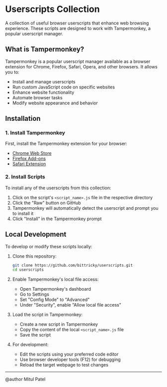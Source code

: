 # Userscripts Collection

A collection of useful browser userscripts that enhance web browsing experience. These scripts are designed to work with Tampermonkey, a popular userscript manager.

## What is Tampermonkey?

Tampermonkey is a popular userscript manager available as a browser extension for Chrome, Firefox, Safari, Opera, and other browsers. It allows you to:

- Install and manage userscripts
- Run custom JavaScript code on specific websites
- Enhance website functionality
- Automate browser tasks
- Modify website appearance and behavior

## Installation

### 1. Install Tampermonkey

First, install the Tampermonkey extension for your browser:
- [Chrome Web Store](https://chrome.google.com/webstore/detail/tampermonkey/dhdgffkkebhmkfjojejmpbldmpobfkfo)
- [Firefox Add-ons](https://addons.mozilla.org/en-US/firefox/addon/tampermonkey/)
- [Safari Extension](https://apps.apple.com/app/tampermonkey/id1482490089)

### 2. Install Scripts

To install any of the userscripts from this collection:

1. Click on the script's `<script_name>.js` file in the respective directory
2. Click the "Raw" button on GitHub
3. Tampermonkey will automatically detect the userscript and prompt you to install it
4. Click "Install" in the Tampermonkey prompt

## Local Development

To develop or modify these scripts locally:

1. Clone this repository:
   ```bash
   git clone https://github.com/bittricky/userscripts.git
   cd userscripts
   ```

2. Enable Tampermonkey's local file access:
   - Open Tampermonkey's dashboard
   - Go to Settings
   - Set "Config Mode" to "Advanced"
   - Under "Security", enable "Allow local file access"

3. Load the script in Tampermonkey:
   - Create a new script in Tampermonkey
   - Copy the content of the local `<script_name>.js` file
   - Save the script

4. For development:
   - Edit the scripts using your preferred code editor
   - Use browser developer tools (F12) for debugging
   - Reload the target webpage to test changes

---
@author Mitul Patel
